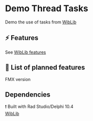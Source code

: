 # Demo Thread Tasks
Demo the use of tasks from [WibLib](https://github.com/W1berg/WibLib)

## ⚡ Features
See [WibLib features](https://github.com/W1berg/WibLib#-features)

## 🙌 List of planned features
FMX version

## Dependencies
❗ Built with Rad Studio/Delphi 10.4<br>
[WibLib](https://github.com/W1berg/WibLib)